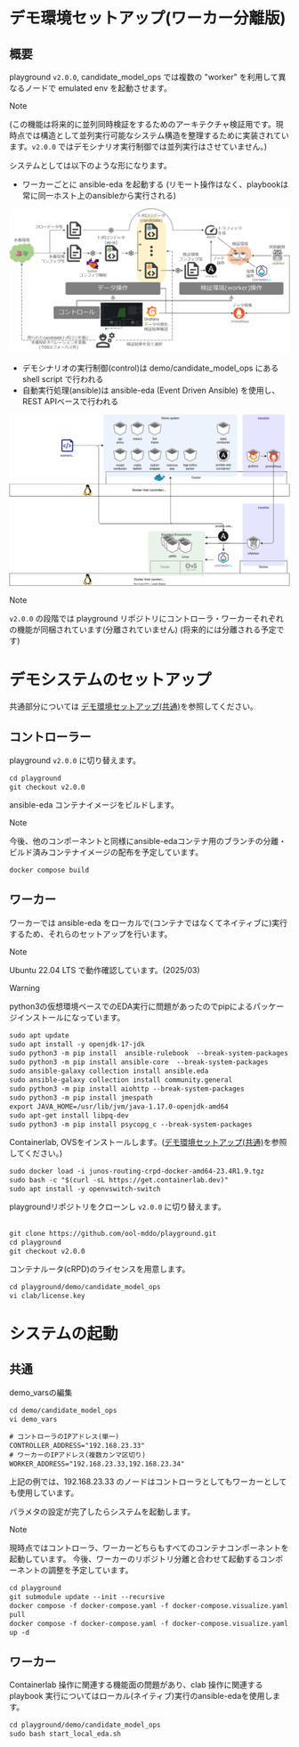 # デモ環境セットアップ(ワーカー分離版)

## 概要

playground `v2.0.0`, candidate_model_ops では複数の "worker" を利用して異なるノードで emulated env を起動させます。

> [!NOTE]
> (この機能は将来的に並列同時検証をするためのアーキテクチャ検証用です。現時点では構造として並列実行可能なシステム構造を整理するために実装されています。`v2.0.0` ではデモシナリオ実行制御では並列実行はさせていません。)

システムとしては以下のような形になります。
* ワーカーごとに ansible-eda を起動する (リモート操作はなく、playbookは常に同一ホスト上のansibleから実行される)

![system architecture](fig/worker_architecture.png)

* デモシナリオの実行制御(control)は demo/candidate_model_ops にある shell script で行われる
* 自動実行処理(ansible)は ansible-eda (Event Driven Ansible) を使用し、REST APIベースで行われる

![system stack](fig/worker_system_stack.drawio.svg)

> [!NOTE]
> `v2.0.0` の段階では playground リポジトリにコントローラ・ワーカーそれぞれの機能が同梱されています(分離されていません)
> (将来的には分離される予定です)

# デモシステムのセットアップ

共通部分については [デモ環境セットアップ(共通)](./provision.md)を参照してください。

## コントローラー

playground `v2.0.0` に切り替えます。

```shell
cd playground
git checkout v2.0.0
```

ansible-eda コンテナイメージをビルドします。

> [!NOTE]
> 今後、他のコンポーネントと同様にansible-edaコンテナ用のブランチの分離・ビルド済みコンテナイメージの配布を予定しています。

```shell
docker compose build
```

## ワーカー

ワーカーでは ansible-eda をローカルで(コンテナではなくてネイティブに)実行するため、それらのセットアップを行います。

> [!NOTE]
> Ubuntu 22.04 LTS で動作確認しています。(2025/03)

> [!WARNING]
> python3の仮想環境ベースでのEDA実行に問題があったのでpipによるパッケージインストールになっています。

```shell
sudo apt update
sudo apt install -y openjdk-17-jdk
sudo python3 -m pip install  ansible-rulebook  --break-system-packages
sudo python3 -m pip install ansible-core  --break-system-packages
sudo ansible-galaxy collection install ansible.eda
sudo ansible-galaxy collection install community.general
sudo python3 -m pip install aiohttp --break-system-packages
sudo python3 -m pip install jmespath
export JAVA_HOME=/usr/lib/jvm/java-1.17.0-openjdk-amd64
sudo apt-get install libpq-dev
sudo python3 -m pip install psycopg_c --break-system-packages
```

Containerlab, OVSをインストールします。([デモ環境セットアップ(共通)](./provision.md)を参照してください。)

```shell
sudo docker load -i junos-routing-crpd-docker-amd64-23.4R1.9.tgz
sudo bash -c "$(curl -sL https://get.containerlab.dev)"
sudo apt install -y openvswitch-switch
```

playgroundリポジトリをクローンし `v2.0.0` に切り替えます。

```shell

git clone https://github.com/ool-mddo/playground.git
cd playground
git checkout v2.0.0
```

コンテナルータ(cRPD)のライセンスを用意します。

```shell
cd playground/demo/candidate_model_ops
vi clab/license.key
```

# システムの起動

## 共通

demo_varsの編集
```shell
cd demo/candidate_model_ops
vi demo_vars
```

```shell
# コントローラのIPアドレス(単一)
CONTROLLER_ADDRESS="192.168.23.33"
# ワーカーのIPアドレス(複数カンマ区切り)
WORKER_ADDRESS="192.168.23.33,192.168.23.34"
```

上記の例では、192.168.23.33 のノードはコントローラとしてもワーカーとしても使用しています。

パラメタの設定が完了したらシステムを起動します。

> [!NOTE]
> 現時点ではコントローラ、ワーカーどちらもすべてのコンテナコンポーネントを起動しています。
> 今後、ワーカーのリポジトリ分離と合わせて起動するコンポーネントの調整を予定しています。

```shell
cd playground
git submodule update --init --recursive
docker compose -f docker-compose.yaml -f docker-compose.visualize.yaml  pull
docker compose -f docker-compose.yaml -f docker-compose.visualize.yaml  up -d
```

## ワーカー

Containerlab 操作に関連する機能面の問題があり、clab 操作に関連する playbook 実行についてはローカル(ネイティブ)実行のansible-edaを使用します。

```shell
cd playground/demo/candidate_model_ops
sudo bash start_local_eda.sh
```
